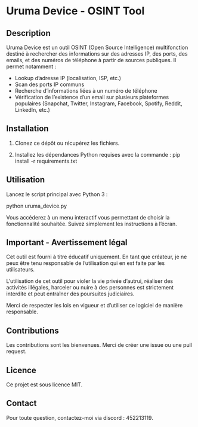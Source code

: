 Uruma Device - OSINT Tool
=========================

Description
-----------
Uruma Device est un outil OSINT (Open Source Intelligence) multifonction destiné à rechercher des informations sur des adresses IP, des ports, des emails, et des numéros de téléphone à partir de sources publiques. Il permet notamment :

- Lookup d’adresse IP (localisation, ISP, etc.)
- Scan des ports IP communs
- Recherche d’informations liées à un numéro de téléphone
- Vérification de l’existence d’un email sur plusieurs plateformes populaires (Snapchat, Twitter, Instagram, Facebook, Spotify, Reddit, LinkedIn, etc.)

Installation
------------
1. Clonez ce dépôt ou récupérez les fichiers.

2. Installez les dépendances Python requises avec la commande :
   pip install -r requirements.txt

Utilisation
-----------
Lancez le script principal avec Python 3 :

   python uruma_device.py

Vous accéderez à un menu interactif vous permettant de choisir la fonctionnalité souhaitée. Suivez simplement les instructions à l’écran.

Important - Avertissement légal
-------------------------------
Cet outil est fourni à titre éducatif uniquement. En tant que créateur, je ne peux être tenu responsable de l’utilisation qui en est faite par les utilisateurs.

L’utilisation de cet outil pour violer la vie privée d’autrui, réaliser des activités illégales, harceler ou nuire à des personnes est strictement interdite et peut entraîner des poursuites judiciaires.

Merci de respecter les lois en vigueur et d’utiliser ce logiciel de manière responsable.

Contributions
-------------
Les contributions sont les bienvenues. Merci de créer une issue ou une pull request.

Licence
-------
Ce projet est sous licence MIT.

Contact
-------
Pour toute question, contactez-moi via discord : 452213119.
